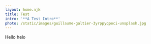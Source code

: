 ```yaml
---
layout: home.njk
title: Test
intro: '**A Test Intro**'
photo: /static/images/guillaume-galtier-3yrppyqpoci-unsplash.jpg
---
```

Hello helo